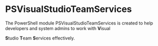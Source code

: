 # PSVisualStudioTeamServices

The PowerShell module PSVisualStudioTeamServices is created to help developers and system admins to work with **V**isual 

**S**tudio **T**eam **S**ervices effectively.

